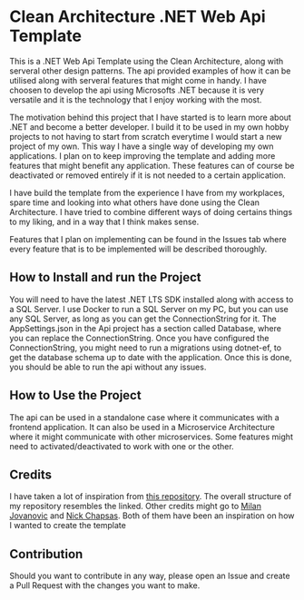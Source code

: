 # Clean Architecture .NET Web Api Template
This is a .NET Web Api Template using the Clean Architecture, along with serveral other design patterns. The api provided examples of how it can be utilised along with serveral features that might come in handy. I have choosen to develop the api using Microsofts .NET because it is very versatile and it is the technology that I enjoy working with the most.

The motivation behind this project that I have started is to learn more about .NET and become a better developer. I build it to be used in my own hobby projects to not having to start from scratch everytime I would start a new project of my own. This way I have a single way of developing my own applications. I plan on to keep improving the template and adding more features that might benefit any application. These features can of course be deactivated or removed entirely if it is not needed to a certain application.

I have build the template from the experience I have from my workplaces, spare time and looking into what others have done using the Clean Architecture. I have tried to combine different ways of doing certains things to my liking, and in a way that I think makes sense.

Features that I plan on implementing can be found in the Issues tab where every feature that is to be implemented will be described thoroughly.

## How to Install and run the Project
You will need to have the latest .NET LTS SDK installed along with access to a SQL Server. I use Docker to run a SQL Server on my PC, but you can use any SQL Server, as long as you can get the ConnectionString for it. The AppSettings.json in the Api project has a section called Database, where you can replace the ConnectionString. Once you have configured the ConnectionString, you might need to run a migrations using dotnet-ef, to get the database schema up to date with the application. Once this is done, you should be able to run the api without any issues.

## How to Use the Project
The api can be used in a standalone case where it communicates with a frontend application. It can also be used in a Microservice Architecture where it might communicate with other microservices. Some features might need to activated/deactivated to work with one or the other.

## Credits
I have taken a lot of inspiration from [this repository](https://github.com/amantinband/clean-architecture). The overall structure of my repository resembles the linked. Other credits might go to [Milan Jovanovic](https://github.com/m-jovanovic) and [Nick Chapsas](https://github.com/Elfocrash). Both of them have been an inspiration on how I wanted to create the template

## Contribution
Should you want to contribute in any way, please open an Issue and create a Pull Request with the changes you want to make.
